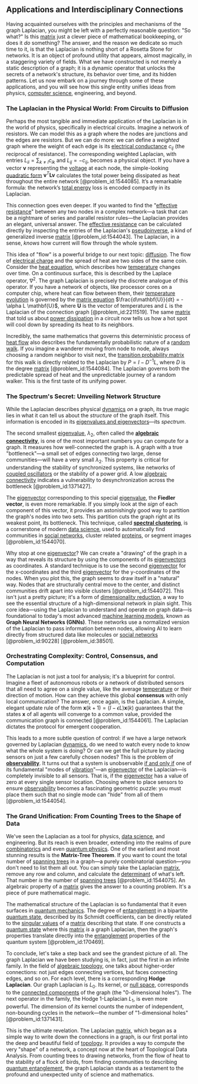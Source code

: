 ## Applications and Interdisciplinary Connections

Having acquainted ourselves with the principles and mechanisms of the graph Laplacian, you might be left with a perfectly reasonable question: "So what?" Is this [matrix](@article_id:202118) just a clever piece of mathematical bookkeeping, or does it *do* something? The answer, and the reason we dedicate so much time to it, is that the Laplacian is nothing short of a Rosetta Stone for networks. It is an object of profound utility that appears, almost magically, in a staggering variety of fields. What we have constructed is not merely a static description of a graph; it is a dynamic operator that unlocks the secrets of a network's structure, its behavior over time, and its hidden patterns. Let us now embark on a journey through some of these applications, and you will see how this single entity unifies ideas from physics, [computer science](@article_id:150299), engineering, and beyond.

### The Laplacian in the Physical World: From Circuits to Diffusion

Perhaps the most tangible and immediate application of the Laplacian is in the world of physics, specifically in electrical circuits. Imagine a network of resistors. We can model this as a graph where the nodes are junctions and the edges are resistors. But we can do more: we can define a *weighted* graph where the weight of each edge is its [electrical conductance](@article_id:261438) $c_{ij}$ (the reciprocal of resistance). The corresponding weighted Laplacian, with entries $L_{ii} = \sum_{k \neq i} c_{ik}$ and $L_{ij} = -c_{ij}$, becomes a physical object. If you have a vector $\mathbf{v}$ representing the [voltage](@article_id:261342) at each node, the simple-looking [quadratic form](@article_id:153003) $\mathbf{v}^T \mathbf{L} \mathbf{v}$ calculates the total power being dissipated as heat throughout the entire network [@problem_id:1544085]. It’s a remarkable formula: the network’s [total energy](@article_id:261487) loss is encoded compactly in its Laplacian.

This connection goes even deeper. If you wanted to find the "[effective resistance](@article_id:271834)" between any two nodes in a complex network—a task that can be a nightmare of series and parallel resistor rules—the Laplacian provides an elegant, universal answer. The [effective resistance](@article_id:271834) can be calculated directly by inspecting the entries of the Laplacian's [pseudoinverse](@article_id:140268), a kind of generalized inverse [matrix](@article_id:202118) [@problem_id:1544043]. The Laplacian, in a sense, *knows* how current will flow through the whole system.

This idea of "flow" is a powerful bridge to our next topic: [diffusion](@article_id:140951). The flow of [electrical charge](@article_id:274102) and the spread of heat are two sides of the same coin. Consider the [heat equation](@article_id:143941), which describes how [temperature](@article_id:145715) changes over time. On a continuous surface, this is described by the Laplace operator, $\nabla^2$. The graph Laplacian is precisely the discrete analogue of this operator. If you have a network of objects, like processor cores on a computer chip, where heat can flow between them, their [temperature](@article_id:145715) [evolution](@article_id:143283) is governed by the [matrix equation](@article_id:204257) $\frac{d\mathbf{U}}{dt} = -\alpha L \mathbf{U}$, where $\mathbf{U}$ is the vector of temperatures and $L$ is the Laplacian of the connection graph [@problem_id:2211519]. The same [matrix](@article_id:202118) that told us about [power dissipation](@article_id:264321) in a circuit now tells us how a hot spot will cool down by spreading its heat to its neighbors.

Incredibly, the same mathematics that governs this deterministic process of [heat flow](@article_id:146962) also describes the fundamentally probabilistic nature of a [random walk](@article_id:142126). If you imagine a wanderer moving from node to node, always choosing a random neighbor to visit next, the [transition probability matrix](@article_id:261787) for this walk is directly related to the Laplacian by $P = I - D^{-1}L$, where $D$ is the degree [matrix](@article_id:202118) [@problem_id:1544084]. The Laplacian governs both the predictable spread of heat and the unpredictable journey of a random walker. This is the first taste of its unifying power.

### The Spectrum's Secret: Unveiling Network Structure

While the Laplacian describes physical [dynamics](@article_id:163910) *on* a graph, its true magic lies in what it can tell us about the *structure* of the graph itself. This information is encoded in its [eigenvalues and eigenvectors](@article_id:138314)—its *spectrum*.

The second smallest [eigenvalue](@article_id:154400), $\lambda_2$, often called the **[algebraic connectivity](@article_id:152268)**, is one of the most important numbers you can compute for a graph. It measures how well-connected the graph is. A graph with a true "bottleneck"—a small set of edges connecting two large, dense communities—will have a very small $\lambda_2$. This property is critical for understanding the stability of synchronized systems, like networks of [coupled oscillators](@article_id:145977) or the stability of a power grid. A low [algebraic connectivity](@article_id:152268) indicates a vulnerability to desynchronization across the bottleneck [@problem_id:1371427].

The [eigenvector](@article_id:151319) corresponding to this special [eigenvalue](@article_id:154400), the **Fiedler vector**, is even more remarkable. If you simply look at the *sign* of each component of this vector, it provides an astonishingly good way to partition the graph's nodes into two sets. This partition cuts the graph right at its weakest point, its bottleneck. This technique, called **[spectral clustering](@article_id:155071)**, is a cornerstone of modern [data science](@article_id:139720), used to automatically find communities in [social networks](@article_id:262644), cluster related [proteins](@article_id:264508), or segment images [@problem_id:1544070].

Why stop at one [eigenvector](@article_id:151319)? We can create a "drawing" of the graph in a way that reveals its structure by using the components of its [eigenvectors](@article_id:137170) as coordinates. A standard technique is to use the second [eigenvector](@article_id:151319) for the x-coordinates and the third [eigenvector](@article_id:151319) for the y-coordinates of the nodes. When you plot this, the graph seems to draw itself in a "natural" way. Nodes that are structurally central move to the center, and distinct communities drift apart into visible clusters [@problem_id:1544072]. This isn't just a pretty picture; it's a form of [dimensionality reduction](@article_id:142488), a way to see the essential structure of a high-dimensional network in plain sight. This core idea—using the Laplacian to understand and operate on graph data—is foundational to today's most advanced [machine learning models](@article_id:261841), known as **Graph Neural Networks (GNNs)**. These networks use a normalized version of the Laplacian to pass information between nodes, allowing AI to learn directly from structured data like molecules or [social networks](@article_id:262644) [@problem_id:90228] [@problem_id:38501].

### Orchestrating Complexity: Control, Consensus, and Computation

The Laplacian is not just a tool for analysis; it's a blueprint for control. Imagine a fleet of autonomous robots or a network of distributed sensors that all need to agree on a single value, like the average [temperature](@article_id:145715) or their direction of motion. How can they achieve this global **consensus** with only local communication? The answer, once again, is the Laplacian. A simple, elegant update rule of the form $\mathbf{x}(k+1) = (I - \epsilon L)\mathbf{x}(k)$ guarantees that the states $\mathbf{x}$ of all agents will converge to a common value, provided the communication graph is connected [@problem_id:1544061]. The Laplacian dictates the protocol for emergent cooperation.

This leads to a more subtle question of control: if we have a large network governed by Laplacian [dynamics](@article_id:163910), do we need to watch every node to know what the whole system is doing? Or can we get the full picture by placing sensors on just a few carefully chosen nodes? This is the problem of **[observability](@article_id:151568)**. It turns out that a system is unobservable [if and only if](@article_id:262623) one of its fundamental "modes of [vibration](@article_id:162485)"—an [eigenvector](@article_id:151319) of the Laplacian—is completely invisible to all sensors. That is, if the [eigenvector](@article_id:151319) has a value of zero at every single sensor location. Choosing where to place sensors to ensure [observability](@article_id:151568) becomes a fascinating geometric puzzle: you must place them such that no single mode can "hide" from all of them [@problem_id:1544054].

### The Grand Unification: From Counting Trees to the Shape of Data

We've seen the Laplacian as a tool for physics, [data science](@article_id:139720), and engineering. But its reach is even broader, extending into the realms of pure [combinatorics](@article_id:143849) and even [quantum physics](@article_id:137336). One of the earliest and most stunning results is the **Matrix-Tree Theorem**. If you want to count the total number of [spanning trees](@article_id:260785) in a graph—a purely combinatorial question—you don't need to list them all out. You can simply take the Laplacian [matrix](@article_id:202118), remove any row and column, and calculate the [determinant](@article_id:142484) of what's left. That number *is* the number of [spanning trees](@article_id:260785) [@problem_id:1544075]. An algebraic property of a [matrix](@article_id:202118) gives the answer to a counting problem. It's a piece of pure mathematical magic.

The mathematical structure of the Laplacian is so fundamental that it even surfaces in [quantum mechanics](@article_id:141149). The degree of [entanglement](@article_id:147080) in a bipartite [quantum state](@article_id:145648), described by its Schmidt coefficients, can be directly related to the [singular values](@article_id:152413) of a [matrix](@article_id:202118) describing that state. If one constructs a [quantum state](@article_id:145648) where this [matrix](@article_id:202118) *is* a graph Laplacian, then the graph's properties translate directly into the [entanglement](@article_id:147080) properties of the quantum system [@problem_id:170469].

To conclude, let's take a step back and see the grandest picture of all. The graph Laplacian we have been studying is, in fact, just the first in an infinite family. In the field of [algebraic topology](@article_id:137698), one talks about higher-order connections: not just edges connecting vertices, but faces connecting edges, and so on. For each level, there is a corresponding **Hodge Laplacian**. Our graph Laplacian is $L_0$. Its kernel, or [null space](@article_id:150982), corresponds to the [connected components](@article_id:141387) of the graph (the "0-dimensional holes"). The next operator in the family, the Hodge 1-Laplacian $L_1$, is even more powerful. The dimension of *its* kernel counts the number of independent, non-bounding cycles in the network—the number of "1-dimensional holes" [@problem_id:1371431].

This is the ultimate revelation. The Laplacian [matrix](@article_id:202118), which began as a simple way to write down the connections in a graph, is our first portal into the deep and beautiful field of [topology](@article_id:136485). It provides a way to compute the very "shape" of a network, a concept now at the heart of Topological Data Analysis. From counting trees to drawing networks, from the flow of heat to the stability of a flock of birds, from finding communities to describing [quantum entanglement](@article_id:136082), the graph Laplacian stands as a testament to the profound and unexpected unity of science and mathematics.